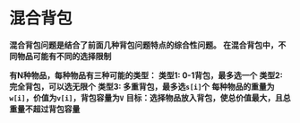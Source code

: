 # 混合背包

**混合背包问题是结合了前面几种背包问题特点的综合性问题。**
**在混合背包中，不同物品可能有不同的选择限制**

**有N种物品，每种物品有三种可能的类型：**
**类型1: 0-1背包，最多选一个**
**类型2: 完全背包，可以选无限个**
**类型3: 多重背包，最多选`s[i]`个**
**每种物品的重量为`w[i]`，价值为`v[i]`，背包容量为`V`**
**目标：选择物品放入背包，使总价值最大，且总重量不超过背包容量**
